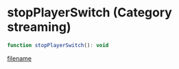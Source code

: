 # stopPlayerSwitch (Category streaming)

```js
function stopPlayerSwitch(): void
```

[filename](stopPlayerSwitch_m.md ':include')